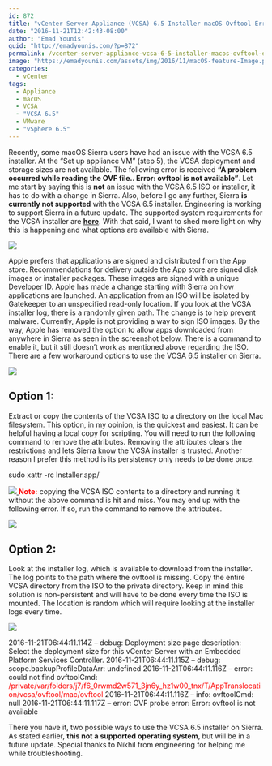 ```yaml
---
id: 872
title: "vCenter Server Appliance (VCSA) 6.5 Installer macOS Ovftool Error"
date: "2016-11-21T12:42:43-08:00"
author: "Emad Younis"
guid: "http://emadyounis.com/?p=872"
permalink: /vcenter-server-appliance-vcsa-6-5-installer-macos-ovftool-error/
image: "https://emadyounis.com/assets/img/2016/11/macOS-feature-Image.png"
categories:
  - vCenter
tags:
  - Appliance
  - macOS
  - VCSA
  - "VCSA 6.5"
  - VMware
  - "vSphere 6.5"
---
```


Recently, some macOS Sierra users have had an issue with the VCSA 6.5 installer. At the “Set up appliance VM” (step 5), the VCSA deployment and storage sizes are not available. The following error is received **“A problem occurred while reading the OVF file.. Error: ovftool is not available”**. Let me start by saying this is **not** an issue with the VCSA 6.5 ISO or installer, it has to do with a change in Sierra. Also, before I go any further, Sierra **is currently not supported** with the VCSA 6.5 installer. Engineering is working to support Sierra in a future update. The supported system requirements for the VCSA installer are <span style="color: #0000ff;">**[here](http://pubs.vmware.com/vsphere-65/index.jsp#com.vmware.vsphere.install.doc/GUID-BA4FA18C-1049-42AA-A5CD-DE863565251B.html#GUID-BA4FA18C-1049-42AA-A5CD-DE863565251B)**</span>. With that said, I want to shed more light on why this is happening and what options are available with Sierra.

[![](https://emadyounis.com/assets/img/2016/11/VCSA-OVF-Error.png?resize=1004%2C694)](https://emadyounis.com/assets/img/2016/11/VCSA-OVF-Error.png)

Apple prefers that applications are signed and distributed from the App store. Recommendations for delivery outside the App store are signed disk images or installer packages. These images are signed with a unique Developer ID. Apple has made a change starting with Sierra on how applications are launched. An application from an ISO will be isolated by Gatekeeper to an unspecified read-only location. If you look at the VCSA installer log, there is a randomly given path. The change is to help prevent malware. Currently, Apple is not providing a way to sign ISO images. By the way, Apple has removed the option to allow apps downloaded from anywhere in Sierra as seen in the screenshot below. There is a command to enable it, but it still doesn’t work as mentioned above regarding the ISO. There are a few workaround options to use the VCSA 6.5 installer on Sierra.

[![](https://emadyounis.com/assets/img/2016/11/Sierra-Image.png?resize=668%2C543)](https://emadyounis.com/assets/img/2016/11/Sierra-Image.png)

## Option 1:

Extract or copy the contents of the VCSA ISO to a directory on the local Mac filesystem. This option, in my opinion, is the quickest and easiest. It can be helpful having a local copy for scripting. You will need to run the following command to remove the attributes. Removing the attributes clears the restrictions and lets Sierra know the VCSA installer is trusted. Another reason I prefer this method is its persistency only needs to be done once.

sudo xattr -rc Installer.app/

[![](https://emadyounis.com/assets/img/2016/11/VCSA-Command.png?resize=1027%2C236) ](https://emadyounis.com/assets/img/2016/11/VCSA-Command.png)<span style="color: #ff0000;">**Note:**</span> copying the VCSA ISO contents to a directory and running it without the above command is hit and miss. You may end up with the following error. If so, run the command to remove the attributes.

[![](https://emadyounis.com/assets/img/2016/11/VCSA-Installer-Open-error.png?resize=420%2C153)](https://emadyounis.com/assets/img/2016/11/VCSA-Installer-Open-error.png)

## Option 2:

Look at the installer log, which is available to download from the installer. The log points to the path where the ovftool is missing. Copy the entire VCSA directory from the ISO to the private directory. Keep in mind this solution is non-persistent and will have to be done every time the ISO is mounted. The location is random which will require looking at the installer logs every time.

[![](https://emadyounis.com/assets/img/2016/11/VCSA-ISO.png?resize=770%2C436)](https://emadyounis.com/assets/img/2016/11/VCSA-ISO.png)

2016-11-21T06:44:11.114Z – debug: Deployment size page description: Select the deployment size for this vCenter Server with an Embedded Platform Services Controller.
2016-11-21T06:44:11.115Z – debug: scope.backupProfileDataArr: undefined
2016-11-21T06:44:11.116Z – error: could not find ovftoolCmd:<span style="color: red;"> /private/var/folders/j7/f6_0rwmd2w571_3jn6y_hz1w00_tnx/T/AppTranslocation/vcsa/ovftool/mac/ovftool</span>
2016-11-21T06:44:11.116Z – info: ovftoolCmd: null
2016-11-21T06:44:11.117Z – error: OVF probe error: Error: ovftool is not available

There you have it, two possible ways to use the VCSA 6.5 installer on Sierra. As stated earlier, **this not a supported operating system**, but will be in a future update. Special thanks to Nikhil from engineering for helping me while troubleshooting.
